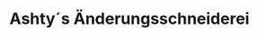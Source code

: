 ---
title: "Ashty´s Änderungsschneiderei"
url: /bochum/ashty-s-aenderungsschneiderei/
shop: Schneiderei
---